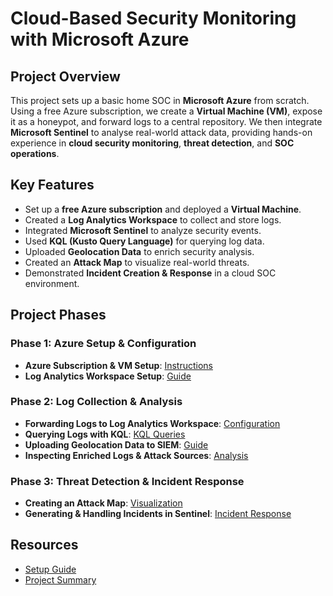 # Cloud-Based Security Monitoring with Microsoft Azure

## Project Overview
This project sets up a basic home SOC in **Microsoft Azure** from scratch. Using a free Azure subscription, we create a **Virtual Machine (VM)**, expose it as a honeypot, and forward logs to a central repository. We then integrate **Microsoft Sentinel** to analyse real-world attack data, providing hands-on experience in **cloud security monitoring**, **threat detection**, and **SOC operations**.

## Key Features
- Set up a **free Azure subscription** and deployed a **Virtual Machine**.
- Created a **Log Analytics Workspace** to collect and store logs.
- Integrated **Microsoft Sentinel** to analyze security events.
- Used **KQL (Kusto Query Language)** for querying log data.
- Uploaded **Geolocation Data** to enrich security analysis.
- Created an **Attack Map** to visualize real-world threats.
- Demonstrated **Incident Creation & Response** in a cloud SOC environment.

## Project Phases
### Phase 1: Azure Setup & Configuration
- **Azure Subscription & VM Setup**: [Instructions](01-azure-setup/a.vm-configuration.md)
- **Log Analytics Workspace Setup**: [Guide](01-azure-setup/b.log-analytics-setup.md)

### Phase 2: Log Collection & Analysis
- **Forwarding Logs to Log Analytics Workspace**: [Configuration](02-log-analysis/a.log-forwarding.md)
- **Querying Logs with KQL**: [KQL Queries](02-log-analysis/b.kql-queries.md)
- **Uploading Geolocation Data to SIEM**: [Guide](02-log-analysis/c.geolocation-data.md)
- **Inspecting Enriched Logs & Attack Sources**: [Analysis](02-log-analysis/d.attack-source-analysis.md)

### Phase 3: Threat Detection & Incident Response
- **Creating an Attack Map**: [Visualization](03-threat-detection/a.attack-map.md)
- **Generating & Handling Incidents in Sentinel**: [Incident Response](03-threat-detection/b.incident-creation.md)

## Resources
- [Setup Guide](04-docs/a.setup-guide.md)
- [Project Summary](04-docs/b.project-summary.md)
